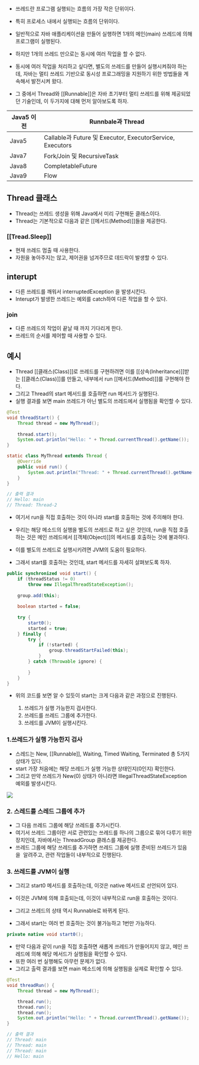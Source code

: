 - 쓰레드란 프로그램 실행되는 흐름의 가장 작은 단위이다.
- 특히 프로세스 내에서 실행되는 흐름의 단위이다.

- 일반적으로 자바 애플리케이션을 만들어 실행하면 1개의 메인(main) 쓰레드에 의해 프로그램이 실행된다. 

- 하지만 1개의 쓰레드 만으로는 동시에 여러 작업을 할 수 없다. 
- 동시에 여러 작업을 처리하고 싶다면, 별도의 쓰레드를 만들어 실행시켜줘야 하는데, 자바는 멀티 쓰레드 기반으로 동시성 프로그래밍을 지원하기 위한 방법들을 계속해서 발전시켜 왔다.

- 그 중에서 Thread와 [[Runnable]]은 자바 초기부터 멀티 쓰레드를 위해 제공되었던 기술인데, 이 두가지에 대해 먼저 알아보도록 하자.

| Java5 이전 | Runnbale과 Thread |
| ---- | ---- |
| Java5 | Callable과 Future 및 Executor, ExecutorService, Executors |
| Java7 | Fork/Join 및 RecursiveTask |
| Java8 | CompletableFuture |
| Java9 | Flow |
## Thread 클래스

- Thread는 쓰레드 생성을 위해 Java에서 미리 구현해둔 클래스이다. 
- Thread는 기본적으로 다음과 같은 [[메서드(Method)]]들을 제공한다.

### [[Tread.Sleep]]

- 현재 쓰레드 멈출 때 사용한다.
- 자원을 놓아주지는 않고, 제어권을 넘겨주므로 데드락이 발생할 수 있다.

## interupt

- 다른 쓰레드를 깨워서 interruptedException 을 발생시킨다.
- Interupt가 발생한 쓰레드는 예외를 catch하여 다른 작업을 할 수 있다.

### join

- 다른 쓰레드의 작업이 끝날 때 까지 기다리게 한다.
- 쓰레드의 순서를 제어할 때 사용할 수 있다.

## 예시 

- Thread [[클래스(Class)]]로 쓰레드를 구현하려면 이를 [[상속(Inheritance)]]받는 [[클래스(Class)]]를 만들고, 내부에서 run [[메서드(Method)]]를 구현해야 한다. 
- 그리고 Thread의 start 메서드를 호출하면 run 메서드가 실행된다.
- 실행 결과를 보면 main 쓰레드가 아닌 별도의 쓰레드에서 실행됨을 확인할 수 있다.

```java
@Test
void threadStart() {
	Thread thread = new MyThread();
	
    thread.start();
    System.out.println("Hello: " + Thread.currentThread().getName());
}

static class MyThread extends Thread {
    @Override
    public void run() {
        System.out.println("Thread: " + Thread.currentThread().getName());
    }
}

// 출력 결과
// Hello: main
// Thread: Thread-2
```

- 여기서 run을 직접 호출하는 것이 아니라 start를 호출하는 것에 주의해야 한다. 
- 우리는 해당 메소드의 실행을 별도의 쓰레드로 하고 싶은 것인데, run을 직접 호출하는 것은 메인 쓰레드에서 [[객체(Object)]]의 메서드를 호출하는 것에 불과하다.

- 이를 별도의 쓰레드로 실행시키려면 JVM의 도움이 필요하다. 
- 그래서 start를 호출하는 것인데, start 메서드를 자세히 살펴보도록 하자.

```java
public synchronized void start() {
    if (threadStatus != 0)
	    throw new IllegalThreadStateException();
     
    group.add(this);
    
    boolean started = false;
    
    try {
	    start0();
        started = true;
    } finally {
        try {
            if (!started) {
                group.threadStartFailed(this);
            }
        } catch (Throwable ignore) {
        
        }
    }
}
```

- 위의 코드를 보면 알 수 있듯이 start는 크게 다음과 같은 과정으로 진행된다.

	1. 쓰레드가 실행 가능한지 검사한다.
	2. 쓰레드를 쓰레드 그룹에 추가한다.
	3. 쓰레드를 JVM이 실행시킨다.

### 1.쓰레드가 실행 가능한지 검사

- 스레드는 New, [[Runnable]], Waiting, Timed Waiting, Terminated 총 5가지 상태가 있다. 
- start 가장 처음에는 해당 쓰레드가 실행 가능한 상태인지(0인지) 확인한다. 
- 그리고 만약 쓰레드가 New(0) 상태가 아니라면 IllegalThreadStateException 예외를 발생시킨다.

![](https://blog.kakaocdn.net/dn/buLmDm/btrER3drmAo/L8Vw0lq8lB0hkZs01jiijk/img.png)

### 2. 스레드를 스레드 그룹에 추가

- 그 다음 쓰레드 그룹에 해당 쓰레드를 추가시킨다. 
- 여기서 쓰레드 그룹이란 서로 관련있는 쓰레드를 하나의 그룹으로 묶어 다루기 위한 장치인데, 자바에서는 ThreadGroup 클래스를 제공한다.
- 쓰레드 그룹에 해당 쓰레드를 추가하면 쓰레드 그룹에 실행 준비된 쓰레드가 있음을  알려주고, 관련 작업들이 내부적으로 진행된다.

### 3. 쓰레드를 JVM이 실행

- 그리고 start0 메서드를 호출하는데, 이것은 native 메서드로 선언되어 있다.
- 이것은 JVM에 의해 호출되는데, 이것이 내부적으로 run을 호출하는 것이다. 

- 그리고 쓰레드의 상태 역시 Runnable로 바뀌게 된다.
- 그래서 start는 여러 번 호출하는 것이 불가능하고 1번만 가능하다.

```java
private native void start0();
```

- 만약 다음과 같이 run을 직접 호출하면 새롭게 쓰레드가 만들어지지 않고, 메인 쓰레드에 의해 해당 메서드가 실행됨을 확인할 수 있다.
- 또한 여러 번 실행해도 아무런 문제가 없다. 
- 그리고 출력 결과를 보면 main 메소드에 의해 실행됨을 실제로 확인할 수 있다.

```java
@Test
void threadRun() {
    Thread thread = new MyThread();

    thread.run();
    thread.run();
    thread.run();
    System.out.println("Hello: " + Thread.currentThread().getName());
}

// 출력 결과
// Thread: main
// Thread: main
// Thread: main
// Hello: main
```
